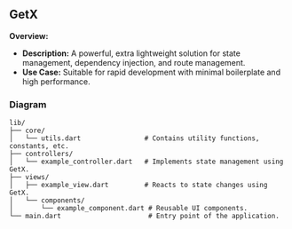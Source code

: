 ## GetX

**Overview:**

- **Description:** A powerful, extra lightweight solution for state management, dependency injection, and route management.
- **Use Case:** Suitable for rapid development with minimal boilerplate and high performance.

### Diagram

```
lib/
├── core/
│   └── utils.dart                # Contains utility functions, constants, etc.
├── controllers/
│   └── example_controller.dart   # Implements state management using GetX.
├── views/
│   ├── example_view.dart         # Reacts to state changes using GetX.
│   └── components/
│       └── example_component.dart # Reusable UI components.
└── main.dart                      # Entry point of the application.


```
